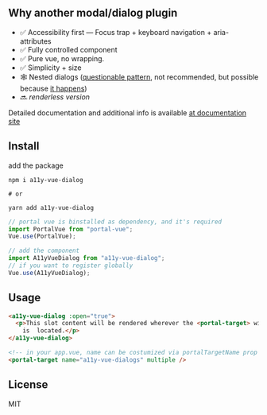 ## Why another modal/dialog plugin

- ✅ Accessibility first — Focus trap + keyboard navigation + aria-attributes
- ✅ Fully controlled component
- ✅ Pure vue, no wrapping.
- ✅ Simplicity + size
- 🕸 Nested dialogs ([questionable pattern](https://github.com/edenspiekermann/a11y-dialog#nested-dialogs), not recommended, but possible because [it happens](https://cl.ly/be43f69393f7))
- 🔜 _renderless version_

Detailed documentation and additional info is available [at documentation site](https://renatodeleao.github.io/a11y-vue-dialog/)

## Install

add the package
```
npm i a11y-vue-dialog

# or

yarn add a11y-vue-dialog
```

```js
// portal vue is binstalled as dependency, and it's required
import PortalVue from "portal-vue";
Vue.use(PortalVue);

// add the component
import A11yVueDialog from "a11y-vue-dialog";
// if you want to register globally
Vue.use(A11yVueDialog);
```

## Usage

```html
<a11y-vue-dialog :open="true">
  <p>This slot content will be rendered wherever the <portal-target> with name 'a11y-vue-dialogs'
    is  located.</p>
</a11y-vue-dialog>
```

```html
<!-- in your app.vue, name can be costumized via portalTargetName prop locally or global -->
<portal-target name="a11y-vue-dialogs" multiple />
```


## License
MIT